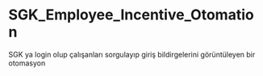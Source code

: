 # SGK_Employee_Incentive_Otomation
SGK ya login olup çalışanları sorgulayıp giriş bildirgelerini görüntüleyen bir otomasyon
